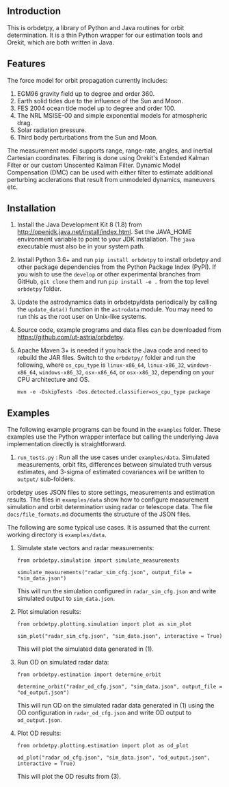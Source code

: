 Introduction
------------

This is orbdetpy, a library of Python and Java routines for orbit
determination. It is a thin Python wrapper for our estimation tools
and Orekit, which are both written in Java. 

Features
--------

The force model for orbit propagation currently includes:

1. EGM96 gravity field up to degree and order 360.
2. Earth solid tides due to the influence of the Sun and Moon.
3. FES 2004 ocean tide model up to degree and order 100.
4. The NRL MSISE-00 and simple exponential models for atmospheric drag.
5. Solar radiation pressure.
6. Third body perturbations from the Sun and Moon.

The measurement model supports range, range-rate, angles, and inertial
Cartesian coordinates. Filtering is done using Orekit's Extended Kalman
Filter or our custom Unscented Kalman Filter. Dynamic Model Compensation
(DMC) can be used with either filter to estimate additional perturbing
acclerations that result from unmodeled dynamics, maneuvers etc.

Installation
------------

1. Install the Java Development Kit 8 (1.8) from
   <http://openjdk.java.net/install/index.html>. Set the JAVA_HOME
   environment variable to point to your JDK installation. The `java`
   executable must also be in your system path.
2. Install Python 3.6+ and run `pip install orbdetpy` to install orbdetpy 
   and other package dependencies from the Python Package Index (PyPI).
   If you wish to use the `develop` or other experimental branches from
   GitHub, `git clone` them and run `pip install -e .` from the top level
   `orbdetpy` folder.
3. Update the astrodynamics data in orbdetpy/data periodically by calling
   the `update_data()` function in the `astrodata` module. You may need
   to run this as the root user on Unix-like systems.
4. Source code, example programs and data files can be downloaded from 
   <https://github.com/ut-astria/orbdetpy>.
5. Apache Maven 3+ is needed if you hack the Java code and need to
   rebuild the JAR files. Switch to the `orbdetpy/` folder and run the
   following, where `os_cpu_type` is `linux-x86_64`, `linux-x86_32`,
   `windows-x86_64`, `windows-x86_32`, `osx-x86_64`, or `osx-x86_32`,
   depending on your CPU architecture and OS.

   `mvn -e -DskipTests -Dos.detected.classifier=os_cpu_type package`

Examples
--------

The following example programs can be found in the `examples` folder.
These examples use the Python wrapper interface but calling the
underlying Java implementation directly is straightforward.

1. `run_tests.py` : Run all the use cases under `examples/data`. Simulated
   measurements, orbit fits, differences between simulated truth versus
   estimates, and 3-sigma of estimated covariances will be written to
   `output/` sub-folders.

orbdetpy uses JSON files to store settings, measurements and estimation
results. The files in `examples/data` show how to configure measurement
simulation and orbit determination using radar or telescope data. The
file `docs/file_formats.md` documents the structure of the JSON files.

The following are some typical use cases. It is assumed that the current
working directory is `examples/data`.

1. Simulate state vectors and radar measurements:

   `from orbdetpy.simulation import simulate_measurements`
   
   `simulate_measurements("radar_sim_cfg.json", output_file = "sim_data.json")`

   This will run the simulation configured in `radar_sim_cfg.json` and
   write simulated output to `sim_data.json`.

2. Plot simulation results:

   `from orbdetpy.plotting.simulation import plot as sim_plot`
   
   `sim_plot("radar_sim_cfg.json", "sim_data.json", interactive = True)`

   This will plot the simulated data generated in (1).

3. Run OD on simulated radar data:

   `from orbdetpy.estimation import determine_orbit`
   
   `determine_orbit("radar_od_cfg.json", "sim_data.json", output_file = "od_output.json")`

   This will run OD on the simulated radar data generated in (1)
   using the OD configuration in `radar_od_cfg.json` and write OD
   output to `od_output.json`.

4. Plot OD results:

   `from orbdetpy.plotting.estimation import plot as od_plot`
   
   `od_plot("radar_od_cfg.json", "sim_data.json", "od_output.json", interactive = True)`

   This will plot the OD results from (3).
